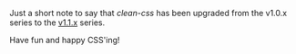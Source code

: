 Just a short note to say that *clean-css* has been upgraded from the v1.0.x series
to the [v1.1.x](https://github.com/GoalSmashers/clean-css/blob/master/History.md#110--2013-09-06) series.

Have fun and happy CSS'ing!
